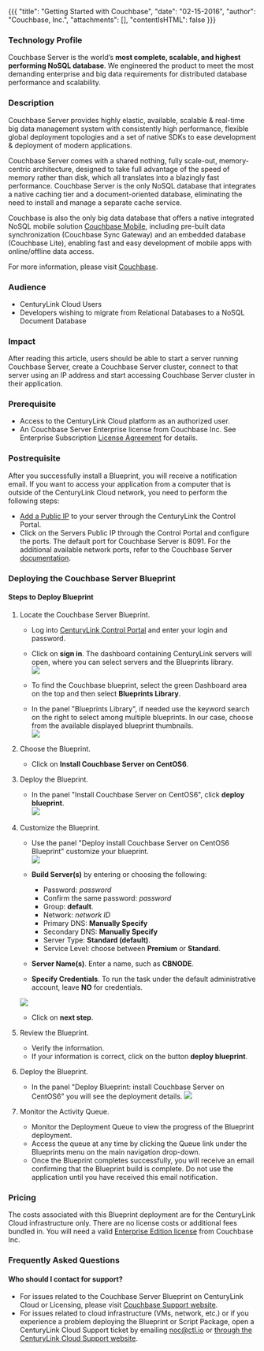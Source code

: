 {{{
  "title": "Getting Started with Couchbase",
  "date": "02-15-2016",
  "author": "Couchbase, Inc.",
  "attachments": [],
  "contentIsHTML": false
}}}

### Technology Profile
Couchbase Server is the world’s **most complete, scalable, and highest performing NoSQL database**. We engineered the product to meet the most demanding enterprise and big data requirements for distributed database performance and scalability.

### Description
Couchbase Server provides highly elastic, available, scalable & real-time big data management system with consistently high performance, flexible global deployment topologies and a set of native SDKs to ease development & deployment of modern applications.   

Couchbase Server comes with a shared nothing, fully scale-out, memory-centric architecture, designed to take full advantage of the speed of memory rather than disk, which all translates into a blazingly fast performance. Couchbase Server is the only NoSQL database that integrates a native caching tier and a document-oriented database, eliminating the need to install and manage a separate cache service.   

Couchbase is also the only big data database that offers a native integrated NoSQL mobile solution [Couchbase Mobile](http://www.couchbase.com/nosql-databases/couchbase-mobile?gclid=COfC4_rG7skCFUaCfgodaEIEnA), including pre-built data synchronization (Couchbase Sync Gateway) and an embedded database (Couchbase Lite), enabling fast and easy development of mobile apps with online/offline data access.

For more information, please visit [Couchbase](http://www.couchbase.com).

### Audience
* CenturyLink Cloud Users  
* Developers wishing to migrate from Relational Databases to a NoSQL Document Database  

### Impact
After reading this article, users should  be able to start a server running Couchbase Server, create a Couchbase Server cluster, connect to that server using an IP address and start accessing Couchbase Server cluster in their application.

### Prerequisite
* Access to the CenturyLink Cloud platform as an authorized user.
* An Couchbase Server Enterprise license from Couchbase Inc. See Enterprise Subscription [License Agreement](http://www.couchbase.com/agreement/subscription) for details.

### Postrequisite
After you successfully install a Blueprint, you will receive a notification email. If you want to access your application from a computer that is outside of the CenturyLink Cloud network, you need to perform the following steps:
* [Add a Public IP](https://../../Network/network/how-to-add-public-ip-to-virtual-machine/) to your server through the CenturyLink the Control Portal.
* Click on the Servers Public IP through the Control Portal and configure the ports. The default port for Couchbase Server is 8091. For the additional available network ports, refer to the Couchbase Server [documentation](http://developer.couchbase.com/documentation/server/4.1/install/install-ports.html).

### Deploying the Couchbase Server Blueprint

#### Steps to Deploy Blueprint
1. Locate the Couchbase Server Blueprint.
   * Log into [CenturyLink Control Portal](https://control.ctl.io) and enter your login and password.   
   * Click on **sign in**. The dashboard containing CenturyLink servers will open, where you can select servers and the Blueprints library.      
   ![](../../images/2-dashboard-uc.png)

   * To find the Couchbase blueprint, select the green Dashboard area on the top and then select **Blueprints Library**.   
   * In the panel "Blueprints Library", if needed use the keyword search on the right to select among multiple blueprints. In our case, choose from the available displayed blueprint thumbnails.   
   ![](../../images/4-bp-lib.png)               

2. Choose the Blueprint.  
   * Click on **Install Couchbase Server on CentOS6**.     

3. Deploy the Blueprint.      
   * In the panel "Install Couchbase Server on CentOS6", click **deploy blueprint**.    
   ![](../../images/6-install-cbs-osx.png)   

4. Customize the Blueprint.
   * Use the panel "Deploy install Couchbase Server on CentOS6 Blueprint" customize your blueprint.      
   ![](../../images/7-customize-bp.png)   

    *  **Build Server(s)** by entering or choosing the following:
		* Password: *password*
        * Confirm the same password: *password*
        * Group: **default**.
        * Network: *network ID*
        * Primary DNS: **Manually Specify**
        * Secondary DNS: **Manually Specify**
        * Server Type: **Standard (default)**.
        * Service Level: choose between **Premium** or **Standard**.
    *  **Server Name(s)**. Enter a name, such as **CBNODE**.
    *  **Specify Credentials**. To run the task under the default administrative account, leave **NO** for credentials.      

    ![](../../images/8-nextstep-2.png)      
   * Click on **next step**.

5. Review the Blueprint.             
   * Verify the information.         
   * If your information is correct, click on the  button **deploy blueprint**.   

6. Deploy the Blueprint.    
   * In the panel "Deploy Blueprint: install Couchbase Server on CentOS6" you will see the deployment details.     ![](../../images/10-deploy-bprint.png)   

7. Monitor the Activity Queue.        
   * Monitor the Deployment Queue to view the progress of the Blueprint deployment.
   * Access the queue at any time by clicking the Queue link under the Blueprints menu on the main navigation drop-down.
   * Once the Blueprint completes successfully, you will receive an email confirming that the Blueprint build is complete. Do not use the application until you have received this email notification.

### Pricing
The costs associated with this Blueprint deployment are for the CenturyLink Cloud infrastructure only. There are no  license costs or additional fees bundled in. You will need a valid [Enterprise Edition license](http://www.couchbase.com/agreement/subscription) from Couchbase Inc.


### Frequently Asked Questions

#### Who should I contact for support?
* For issues related to the Couchbase Server Blueprint on CenturyLink Cloud or Licensing, please visit [Couchbase Support website](http://support.couchbase.com/home).
* For issues related to cloud infrastructure (VMs, network, etc.) or if you experience a problem deploying the Blueprint or Script Package, open a CenturyLink Cloud Support ticket by emailing [noc@ctl.io](mailto:noc@ctl.io) or [through the CenturyLink Cloud Support website](https://t3n.zendesk.com/tickets/new).
